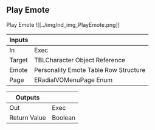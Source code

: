## Play Emote
Play Emote
![[../img/nd_img_PlayEmote.png]]

|Inputs||
|--|--|
| In | Exec |
| Target | TBLCharacter Object Reference |
| Emote | Personality Emote Table Row Structure |
| Page | ERadialVOMenuPage Enum |

|Outputs||
|--|--|
| Out | Exec |
| Return Value | Boolean |
